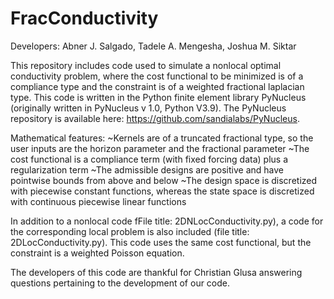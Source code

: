 # FracConductivity
Developers: Abner J. Salgado, Tadele A. Mengesha, Joshua M. Siktar

This repository includes code used to simulate a nonlocal optimal conductivity problem, where the cost functional to be minimized is of a compliance type and the constraint is of a weighted fractional laplacian type. This code is written in the Python finite element library PyNucleus (originally written in PyNucleus v 1.0, Python V3.9). The PyNucleus repository is available here: https://github.com/sandialabs/PyNucleus.

Mathematical features:
~Kernels are of a truncated fractional type, so the user inputs are the horizon parameter and the fractional parameter 
~The cost functional is a compliance term (with fixed forcing data) plus a regularization term
~The admissible designs are positive and have pointwise bounds from above and below
~The design space is discretized with piecewise constant functions, whereas the state space is discretized with continuous piecewise linear functions

In addition to a nonlocal code fFile title: 2DNLocConductivity.py), a code for the corresponding local problem is also included (file title: 2DLocConductivity.py). This code uses the same cost functional, but the constraint is a weighted Poisson equation.

The developers of this code are thankful for Christian Glusa answering questions pertaining to the development of our code.
